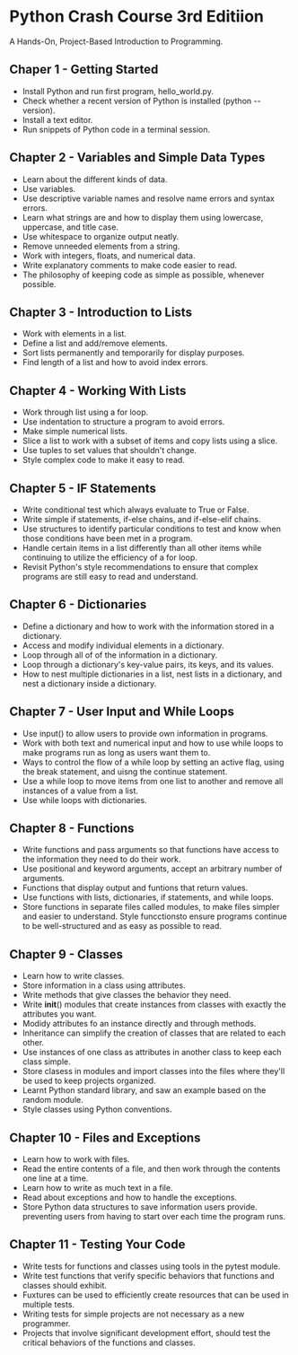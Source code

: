# Python Crash Course 3rd Editiion

A Hands-On, Project-Based  Introduction to Programming.

## Chaper 1 - Getting Started
- Install Python and run first program, hello_world.py.
- Check whether a recent version of Python is installed (python --version).
- Install a text editor.
- Run snippets of Python code in a terminal session.

## Chapter 2 - Variables and Simple Data Types
- Learn about the different kinds of data.
- Use variables.
- Use descriptive variable names and resolve name errors and syntax errors.
- Learn what strings are and how to display them using lowercase, uppercase, and title case.
- Use whitespace to organize output neatly.
- Remove unneeded elements from a string.
- Work with integers, floats, and numerical data.
- Write explanatory comments to make code easier to read.
- The philosophy of keeping code as simple as possible, whenever possible.

## Chapter 3 - Introduction to Lists
- Work with elements in a list.
- Define a list and add/remove elements.
- Sort lists permanently and temporarily for display purposes.
- Find length of a list and how to avoid index errors.

## Chapter 4 - Working With Lists
- Work through list using a for loop.
- Use indentation to structure a program to avoid errors.
- Make simple numerical lists.
- Slice a list to work with a subset of items and copy lists using a slice.
- Use tuples to set values that shouldn't change.
- Style complex code to make it easy to read.

## Chapter 5 - IF Statements
- Write conditional test which always evaluate to True or False.
- Write simple if statements, if-else chains, and if-else-elif chains.
- Use structures to identify particular conditions to test and know when those conditions have been met in a program.
- Handle certain items in a list differently than all other items while continuing to utilize the efficiency of a for loop.
- Revisit Python's style recommendations to ensure that complex programs are still easy to read and understand.

## Chapter 6 - Dictionaries
- Define a dictionary and how to work with the information stored in a dictionary.
- Access and modify individual elements in a dictionary.
- Loop through all of of the information in a dictionary.
- Loop through a dictionary's key-value pairs, its keys, and its values.
- How to nest multiple dictionaries in a list, nest lists in a dictionary, and nest a dictionary inside a dictionary.

## Chapter 7 - User Input and While Loops
- Use input() to allow users to provide own information in programs.
- Work with both text and numerical input and how to use while loops to make programs run as long as users want them to.
- Ways to control the flow of a while loop by setting an active flag, using the break statement, and uisng the continue statement.
- Use a while loop to move items from one list to another and remove all instances of a value from a list.
- Use while loops with dictionaries.

## Chapter 8 - Functions
- Write functions and pass arguments so that functions have access to the information they need to do their work.
- Use positional and keyword arguments, accept an arbitrary number of arguments.
- Functions that display output and funtions that return values.
- Use functions with lists, dictionaries, if statements, and while loops.
- Store functions in separate files called modules, to make files simpler and easier to understand.
Style funcctionsto ensure programs continue to be well-structured and as easy as possible to read.

## Chapter 9 - Classes
- Learn how to write classes.
- Store information in a class using attributes.
- Write methods that give classes the behavior they need.
- Write __init__() modules that create instances from classes with exactly the attributes you want.
- Modidy attributes fo an instance directly and through methods.
- Inheritance can simplify the creation of classes that are related to each other.
- Use instances of one class as attributes in another class to keep each class simple.
- Store clasess in modules and import classes into the files where they'll be used to keep projects organized.
- Learnt Python standard library, and saw an example based on the random module.
- Style classes using Python conventions.

## Chapter 10 - Files and Exceptions
- Learn how to work with files.
- Read the entire contents of a file, and then work through the contents one line at a time.
- Learn how to write as much text in a file.
- Read about exceptions and how to handle the exceptions.
- Store Python data structures to save information users provide. preventing users from having to start over each time the program runs.

## Chapter 11  - Testing Your Code
- Write tests for functions and classes using tools in the pytest module.
- Write test functions that verify specific behaviors that functions and classes should exhibit.
- Fuxtures can be used to efficiently create resources that can be used in multiple tests.
- Writing tests for simple projects are not necessary as a new programmer.
- Projects that involve significant development effort, should test the critical behaviors of the functions and classes.